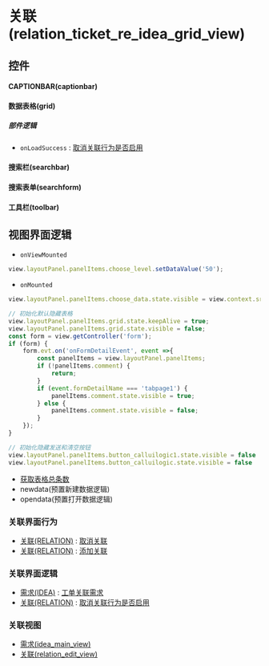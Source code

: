 # 关联(relation_ticket_re_idea_grid_view)  <!-- {docsify-ignore-all} -->



## 控件
#### CAPTIONBAR(captionbar)
#### 数据表格(grid)

##### 部件逻辑
* `onLoadSuccess` : [取消关联行为是否启用](module/Base/relation/uilogic/del_relation_disabled)
#### 搜索栏(searchbar)
#### 搜索表单(searchform)
#### 工具栏(toolbar)

## 视图界面逻辑
* `onViewMounted`
```javascript
view.layoutPanel.panelItems.choose_level.setDataValue('50');
```
* `onMounted`
```javascript
view.layoutPanel.panelItems.choose_data.state.visible = view.context.srfshowchoose || false;

// 初始化默认隐藏表格
view.layoutPanel.panelItems.grid.state.keepAlive = true;
view.layoutPanel.panelItems.grid.state.visible = false;
const form = view.getController('form');
if (form) {
    form.evt.on('onFormDetailEvent', event =>{
        const panelItems = view.layoutPanel.panelItems;
        if (!panelItems.comment) {
            return;
        }
        if (event.formDetailName === 'tabpage1') {
            panelItems.comment.state.visible = true;
        } else {
            panelItems.comment.state.visible = false;
        }
    });
}

// 初始化隐藏发送和清空按钮
view.layoutPanel.panelItems.button_calluilogic1.state.visible = false
view.layoutPanel.panelItems.button_calluilogic.state.visible = false
```
  * [获取表格总条数](module/ProdMgmt/idea/uilogic/get_grid_total)
  * newdata(预置新建数据逻辑)
  * opendata(预置打开数据逻辑)


### 关联界面行为
  * [关联(RELATION)](module/Base/relation) : [取消关联](module/Base/relation#界面行为)
  * [关联(RELATION)](module/Base/relation) : [添加关联](module/Base/relation#界面行为)

### 关联界面逻辑
  * [需求(IDEA)](module/ProdMgmt/idea) : [工单关联需求](module/ProdMgmt/idea/uilogic/ticket_relation_idea)
  * [关联(RELATION)](module/Base/relation) : [取消关联行为是否启用](module/Base/relation/uilogic/del_relation_disabled)

### 关联视图
  * [需求(idea_main_view)](app/view/idea_main_view)
  * [关联(relation_edit_view)](app/view/relation_edit_view)

<script>
 const { createApp } = Vue
  createApp({
    data() {
      return {

      }
    }
  }).use(ElementPlus).mount('#app')
</script>